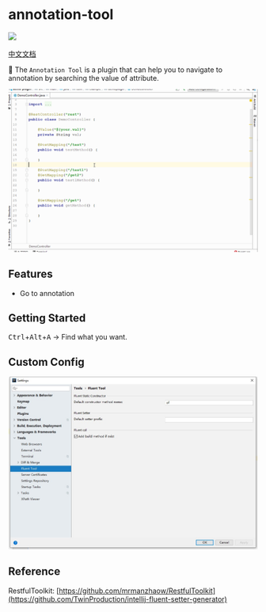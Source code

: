 # annotation-tool

[![](https://img.shields.io/github/v/release/Mengzuozhu/annotation-tool)](https://github.com/Mengzuozhu/annotation-tool/releases)

<a href="README-CH.md">中文文档</a>

:basketball:  The `Annotation Tool` is a plugin that can help you to navigate to annotation by searching the value of attribute.

![useDemo](https://github.com/Mengzuozhu/annotation-tool/blob/master/demo/useDemo.gif)

## **Features**

- Go to annotation

## Getting Started

<kbd>Ctrl</kbd>+<kbd>Alt</kbd>+<kbd>A</kbd> -> Find what you want.


## Custom Config

![config](https://github.com/Mengzuozhu/intellij-fluent-tool/blob/master/demo/config.jpg)

## Reference

RestfulToolkit: [https://github.com/mrmanzhaow/RestfulToolkit](https://github.com/TwinProduction/intellij-fluent-setter-generator)
